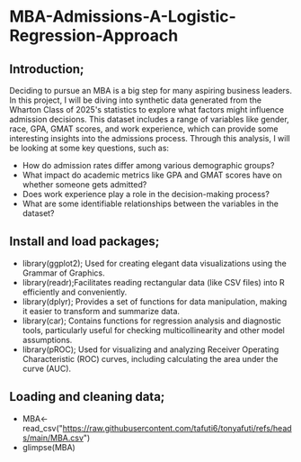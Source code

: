 # MBA-Admissions-A-Logistic-Regression-Approach
## Introduction;
Deciding to pursue an MBA is a big step for many aspiring business leaders. In this project, I will be diving into synthetic data generated from the Wharton Class of 2025's statistics to explore what factors might influence admission decisions. This dataset includes a range of variables like gender, race, GPA, GMAT scores, and work experience, which can provide some interesting insights into the admissions process.
Through this analysis, I will be looking at some key questions, such as:
- How do admission rates differ among various demographic groups?
- What impact do academic metrics like GPA and GMAT scores have on whether someone gets admitted?
- Does work experience play a role in the decision-making process?
- What are some identifiable relationships between the variables in the dataset? 

## Install and load packages; 
- library(ggplot2); Used for creating elegant data visualizations using the Grammar of Graphics.
- library(readr);Facilitates reading rectangular data (like CSV files) into R efficiently and conveniently.
- library(dplyr); Provides a set of functions for data manipulation, making it easier to transform and summarize data.
- library(car); Contains functions for regression analysis and diagnostic tools, particularly useful for checking multicollinearity and other model assumptions.
- library(pROC); Used for visualizing and analyzing Receiver Operating Characteristic (ROC) curves, including calculating the area under the curve (AUC).

## Loading and cleaning data;
- MBA<- read_csv("https://raw.githubusercontent.com/tafuti6/tonyafuti/refs/heads/main/MBA.csv")
- glimpse(MBA)

